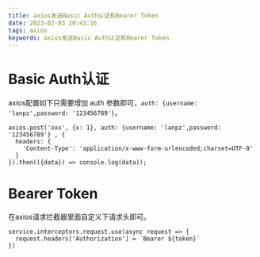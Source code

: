 ```yaml
---
title: axios发送Basic Auth认证和Bearer Token
date: 2023-02-03 20:43:16
tags: axios
keywords: axios发送Basic Auth认证和Bearer Token
---
```

# Basic Auth认证
<!--more-->
axios配置如下只需要增加 auth 参数即可，`auth: {username: 'lanpz',password: '123456789'}`。

```
axios.post('xxx', {x: 1}, auth: {username: 'lanpz',password: '123456789'} , {
  headers: {
    'Content-Type': 'application/x-www-form-urlencoded;charset=UTF-8'
  }
}).then(({data}) => console.log(data));
```

# Bearer Token
在axios请求拦截器里面自定义下请求头即可。
```
service.interceptors.request.use(async request => {
  request.headers['Authorization'] = `Bearer ${token}`
})
```